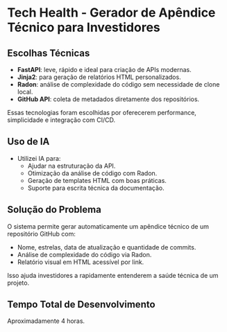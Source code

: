 #  Tech Health - Gerador de Apêndice Técnico para Investidores

##  Escolhas Técnicas

- **FastAPI**: leve, rápido e ideal para criação de APIs modernas.
- **Jinja2**: para geração de relatórios HTML personalizados.
- **Radon**: análise de complexidade do código sem necessidade de clone local.
- **GitHub API**: coleta de metadados diretamente dos repositórios.

Essas tecnologias foram escolhidas por oferecerem performance, simplicidade e integração com CI/CD.

## Uso de IA

- Utilizei IA para:
  - Ajudar na estruturação da API.
  - Otimização da análise de código com Radon.
  - Geração de templates HTML com boas práticas.
  - Suporte para escrita técnica da documentação.

##  Solução do Problema

O sistema permite gerar automaticamente um apêndice técnico de um repositório GitHub com:

- Nome, estrelas, data de atualização e quantidade de commits.
- Análise de complexidade do código via Radon.
- Relatório visual em HTML acessível por link.

Isso ajuda investidores a rapidamente entenderem a saúde técnica de um projeto.

## Tempo Total de Desenvolvimento

Aproximadamente 4 horas.
